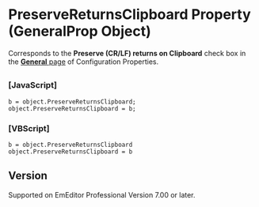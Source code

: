 # PreserveReturnsClipboard Property (GeneralProp Object)

Corresponds to the **Preserve (CR/LF) returns on Clipboard** check box in the
[**General** page](../../dlg/properties/general/index) of Configuration Properties.

## 

### \[JavaScript\]

```
b = object.PreserveReturnsClipboard;
object.PreserveReturnsClipboard = b;
```

### \[VBScript\]

```
b = object.PreserveReturnsClipboard
object.PreserveReturnsClipboard = b
```

## Version

Supported on EmEditor Professional Version 7.00 or later.
